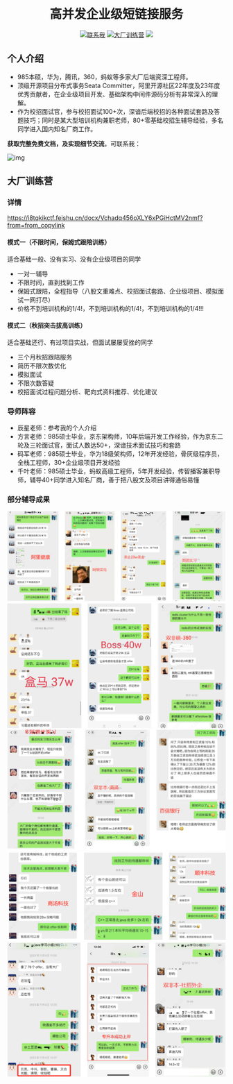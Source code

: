 <h1 align="center">高并发企业级短链接服务</h1>
<p align="center">
    <a href="http://121.37.44.160:8080/i/2024/07/12/st93sv.png"><img src="https://img.shields.io/badge/WeChat-%E8%81%94%E7%B3%BB%E6%88%91-blue" alt="联系我"></a>
<a href="http://121.37.44.160:8080/i/2024/07/12/svnpyf.jpg"><img src="https://img.shields.io/badge/%E5%85%AC%E4%BC%97%E5%8F%B7-%E7%A8%8B%E5%BA%8F%E5%91%98%E8%BE%B0%E6%98%9F-green" alt="大厂训练营"></a>
  <a href="https://i8tqkikctf.feishu.cn/docx/Vchadq456oXLY6xPGiHctMV2nmf?from=from_copylink"><img src="https://img.shields.io/badge/%E5%A4%A7%E5%8E%82%E8%AE%AD%E7%BB%83%E8%90%A5-%E7%82%B9%E5%87%BB%E4%BA%86%E8%A7%A3-green"></a>
        </p>

## 个人介绍
- 985本硕，华为，腾讯，360，蚂蚁等多家大厂后端资深工程师。
- 顶级开源项目分布式事务Seata Committer，阿里开源社区22年度及23年度优秀贡献者，在企业级项目开发、基础架构中间件源码分析有非常深入的理解。
- 作为校招面试官，参与校招面试100+次，深谙后端校招的各种面试套路及答题技巧；同时是某大型培训机构兼职老师，80+零基础校招生辅导经验，多名同学进入国内知名厂商工作。

**获取完整免费文档，及实现细节交流**，可联系我：  

![img](https://gitcode.net/rlyhaha/im/-/raw/master/wei.jpg.png?inline=false)
## 大厂训练营
### 详情
https://i8tqkikctf.feishu.cn/docx/Vchadq456oXLY6xPGiHctMV2nmf?from=from_copylink

#### 模式一（不限时间，保姆式跟陪训练）
适合基础一般、没有实习、没有企业级项目的同学
- 一对一辅导
- 不限时间，直到找到工作
- 保姆式跟陪，全程指导（八股文重难点、校招面试套路、企业级项目、模拟面试一网打尽）
- 价格不到培训机构的1/4!，不到培训机构的1/4!，不到培训机构的1/4!!!

#### 模式二（秋招突击拔高训练）
适合基础还行、有过项目实战，但面试屡屡受挫的同学
- 三个月秋招跟陪服务
- 简历不限次数优化
- 模拟面试
- 不限次数答疑
- 校招面试过程问题分析、靶向式资料推荐、优化建议

### 导师阵容
- 辰星老师：参考我的个人介绍
- 方言老师：985硕士毕业，京东架构师，10年后端开发工作经验，作为京东二轮及三轮面试官，面试人数达50+，深谙技术面试技巧和套路
- 码军老师：985硕士毕业，华为18级架构师，12年开发经验，骨灰级程序员，全栈工程师，30+企业级项目开发经验
- 千叶老师：985硕士毕业，蚂蚁高级工程师，5年开发经验，传智播客兼职导师，辅导40+同学进入知名厂商，善于把八股文及项目讲得通俗易懂

### 部分辅导成果
![img](https://github.com/renliangyu857/short_url/raw/main/img/%E6%A1%88%E4%BE%8B1.png)  
![img](https://raw.githubusercontent.com/renliangyu857/short_url/main/img/%E6%A1%88%E4%BE%8B2.png)
![img](https://github.com/renliangyu857/short_url/raw/main/img/%E6%A1%88%E4%BE%8B3.png)
![img](https://raw.githubusercontent.com/renliangyu857/short_url/main/img/%E6%A1%88%E4%BE%8B4.png)
![img](https://raw.githubusercontent.com/renliangyu857/short_url/main/img/%E6%A1%88%E4%BE%8B5.png)


